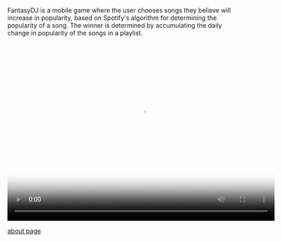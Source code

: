 FantasyDJ is a mobile game where the user chooses songs they believe will increase in popularity, based
on Spotify's algorithm for determining the popularity of a song. The winner is determined by accumulating
the daily change in popularity of the songs in a playlist.

<center>
<video src="FantasyDjDemoCut.mp4" align="center" poster="splash.png" width="600" height="400" controls preload></video>
</center>


[about page](about.md)
